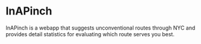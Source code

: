 # InAPinch
InAPinch is a webapp that suggests unconventional routes through NYC and provides detail statistics for evaluating which route serves you best.
